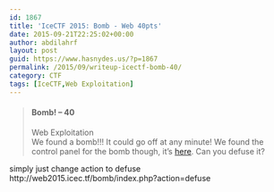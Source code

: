 ```yaml
---
id: 1867
title: 'IceCTF 2015: Bomb - Web 40pts'
date: 2015-09-21T22:25:02+00:00
author: abdilahrf
layout: post
guid: https://www.hasnydes.us/?p=1867
permalink: /2015/09/writeup-icectf-bomb-40/
category: CTF
tags: [IceCTF,Web Exploitation]
---
```

> #### Bomb! &#8211; 40 
> 
> <div class="pull-right">
>   Web Exploitation
> </div>
> 
> <div class="pull-right">
>
> </div>
> 
> <div class="pull-right">
>   We found a bomb!!! It could go off at any minute! We found the control panel for the bomb though, it&#8217;s <a href="http://web2015.icec.tf/bomb" target="_blank">here</a>. Can you defuse it?
> </div>

<div class="pull-right">
</div>

<div class="pull-right">
  simply just change action to defuse
</div>

<div class="pull-right">
  http://web2015.icec.tf/bomb/index.php?action=defuse
</div>